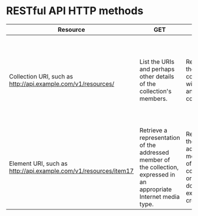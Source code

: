 # RESTful API HTTP methods

|Resource	|GET	|PUT	|POST	|DELETE
|--|--|--|--|--
|Collection URI, such as http://api.example.com/v1/resources/	|List the URIs and perhaps other details of the collection's members.	|Replace the entire collection with another collection.	|Create a new entry in the collection. The new entry's URI is assigned automatically and is usually returned by the operation.[9]	|Delete the entire collection.
|Element URI, such as http://api.example.com/v1/resources/item17	|Retrieve a representation of the addressed member of the collection, expressed in an appropriate Internet media type.	|Replace the addressed member of the collection, or if it does not exist, create it.	|Not generally used. Treat the addressed member as a collection in its own right and create a new entry in it.[9]	|Delete the addressed member of the collection.
